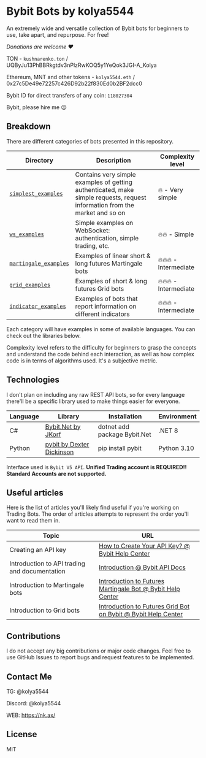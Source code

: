 # Bybit Bots by kolya5544
An extremely wide and versatile collection of Bybit bots for beginners to use, take apart, and repurpose. For free!

*Donations are welcome ♥*

TON - `kushnarenko.ton` / UQByJu13PhBBRkgtdv3nPlzRwKOQ5y1YeQok3JGI-A_Kolya

Ethereum, MNT and other tokens - `kolya5544.eth` / 0x27c5De49e72257c426D92b22f830Ed0b2BF2dcc0

Bybit ID for direct transfers of any coin: `118027304`

Bybit, please hire me 😥

## Breakdown

There are different categories of bots presented in this repository.

| Directory | Description | Complexity level |
| --- | --- | --- |
| [`simplest_examples`](https://github.com/kolya5544/bybit-bots/tree/master/simplest_examples) | Contains very simple examples of getting authenticated, make simple requests, request information from the market and so on | 🔥 - Very simple |
| [`ws_examples`](https://github.com/kolya5544/bybit-bots/tree/master/ws_examples) | Simple examples on WebSocket: authentication, simple trading, etc. | 🔥🔥 - Simple |
| [`martingale_examples`](https://github.com/kolya5544/bybit-bots/tree/master/martingale_examples) | Examples of linear short & long futures Martingale bots | 🔥🔥🔥 - Intermediate |
| [`grid_examples`](https://github.com/kolya5544/bybit-bots/tree/master/grid_examples) | Examples of short & long futures Grid bots | 🔥🔥🔥 - Intermediate |
| [`indicator_examples`](https://github.com/kolya5544/bybit-bots/tree/master/indicator_examples) | Examples of bots that report information on different indicators | 🔥🔥🔥 - Intermediate |

Each category will have examples in some of available languages. You can check out the libraries below.

Complexity level refers to the difficulty for beginners to grasp the concepts and understand the code behind each interaction, as well as how complex code is in terms of algorithms used. It's a subjective metric.

## Technologies

I don't plan on including any raw REST API bots, so for every language there'll be a specific library used to make things easier for everyone.

| Language | Library | Installation | Environment |
| --- | --- | --- | --- |
| C# | [Bybit.Net by JKorf](https://github.com/JKorf/Bybit.Net) | dotnet add package Bybit.Net | .NET 8 |
| Python | [pybit by Dexter Dickinson](https://github.com/bybit-exchange/pybit) | pip install pybit | Python 3.10 |

Interface used is `Bybit V5 API`. **Unified Trading account is REQUIRED!! Standard Accounts are not supported.**

## Useful articles

Here is the list of articles you'll likely find useful if you're working on Trading Bots. The order of articles attempts to represent the order you'll want to read them in.

| Topic | URL |
| --- | --- |
| Creating an API key | [How to Create Your API Key? @ Bybit Help Center](https://www.bybit.com/en/help-center/article/How-to-create-your-API-key) |
| Introduction to API trading and documentation | [Introduction @ Bybit API Docs](https://bybit-exchange.github.io/docs/v5/intro) |
| Introduction to Martingale bots | [Introduction to Futures Martingale Bot @ Bybit Help Center](https://www.bybit.com/en/help-center/article/Introduction-to-Futures-Martingale-Bot) |
| Introduction to Grid bots | [Introduction to Futures Grid Bot on Bybit @ Bybit Help Center](https://www.bybit.com/en/help-center/article/Introduction-to-Futures-Grid-Bot-on-Bybit) |

## Contributions

I do not accept any big contributions or major code changes. Feel free to use GitHub Issues to report bugs and request features to be implemented.

## Contact Me

TG: @kolya5544

Discord: @kolya5544

WEB: https://nk.ax/

## License

MIT